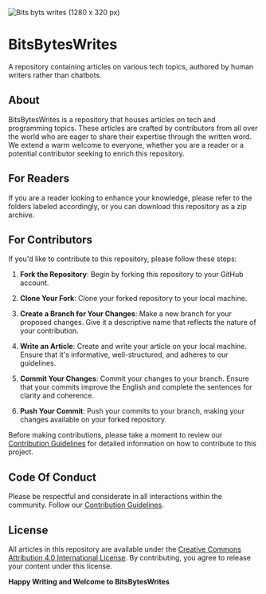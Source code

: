 ![Bits byts writes (1280 x 320 px)](https://github.com/Iliveinbianries/BitsBytesWrites/assets/134228911/f9961121-027f-408d-87f4-1eb202ce88a2)

# BitsBytesWrites
A repository containing articles on various tech topics, authored by human writers rather than chatbots.

## About
BitsBytesWrites is a repository that houses articles on tech and programming topics. These articles are crafted by contributors from all over the world who are eager to share their expertise through the written word. We extend a warm welcome to everyone, whether you are a reader or a potential contributor seeking to enrich this repository.

## For Readers
If you are a reader looking to enhance your knowledge, please refer to the folders labeled accordingly, or you can download this repository as a zip archive.

## For Contributors

If you'd like to contribute to this repository, please follow these steps:

1. **Fork the Repository**: Begin by forking this repository to your GitHub account.

2. **Clone Your Fork**: Clone your forked repository to your local machine.

3. **Create a Branch for Your Changes**: Make a new branch for your proposed changes. Give it a descriptive name that reflects the nature of your contribution.

4. **Write an Article**: Create and write your article on your local machine. Ensure that it's informative, well-structured, and adheres to our guidelines.

5. **Commit Your Changes**: Commit your changes to your branch. Ensure that your commits improve the English and complete the sentences for clarity and coherence.

6. **Push Your Commit**: Push your commits to your branch, making your changes available on your forked repository.

Before making contributions, please take a moment to review our [Contribution Guidelines](CONTRIBUTING.md) for detailed information on how to contribute to this project.

## Code Of Conduct
Please be respectful and considerate in all interactions within the community. Follow our [Contribution Guidelines](CONTRIBUTING.md).

## License
All articles in this repository are available under the [Creative Commons Attribution 4.0 International License](https://creativecommons.org/licenses/by/4.0/). By contributing, you agree to release your content under this license.

**Happy Writing and Welcome to BitsBytesWrites**

